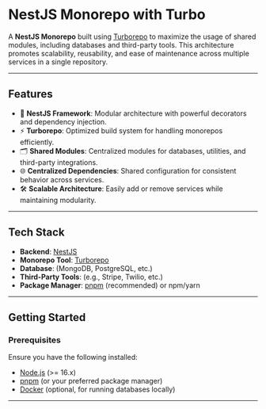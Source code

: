 # NestJS Monorepo with Turbo

A **NestJS Monorepo** built using [Turborepo](https://turbo.build/) to maximize the usage of shared modules, including databases and third-party tools. This architecture promotes scalability, reusability, and ease of maintenance across multiple services in a single repository.

---

## **Features**
- 🚀 **NestJS Framework**: Modular architecture with powerful decorators and dependency injection.
- ⚡ **Turborepo**: Optimized build system for handling monorepos efficiently.
- 🗂 **Shared Modules**: Centralized modules for databases, utilities, and third-party integrations.
- 🌐 **Centralized Dependencies**: Shared configuration for consistent behavior across services.
- 🛠 **Scalable Architecture**: Easily add or remove services while maintaining modularity.

---

## **Tech Stack**
- **Backend**: [NestJS](https://nestjs.com/)
- **Monorepo Tool**: [Turborepo](https://turbo.build/)
- **Database**: (MongoDB, PostgreSQL, etc.)
- **Third-Party Tools**: (e.g., Stripe, Twilio, etc.)
- **Package Manager**: [pnpm](https://pnpm.io/) (recommended) or npm/yarn

---

## **Getting Started**

### **Prerequisites**
Ensure you have the following installed:
- [Node.js](https://nodejs.org/) (>= 16.x)
- [pnpm](https://pnpm.io/) (or your preferred package manager)
- [Docker](https://www.docker.com/) (optional, for running databases locally)

---

